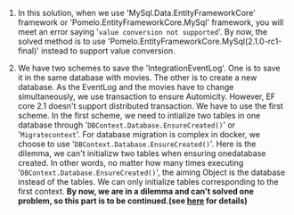 
1. In this solution, when we use 'MySql.Data.EntityFrameworkCore' framework or 'Pomelo.EntityFrameworkCore.MySql' framework, you will meet an error saying '`value conversion not supported`'. By now, the solved method is to use 'Pomelo.EntityFrameworkCore.MySql(2.1.0-rc1-final)' instead to support value conversion.

2. We have two schemes to save the 'IntegrationEventLog'. One is to save it in the same database with movies. The other is to create a new database. As the EventLog and the movies have to change simultaneously, we use transaction to ensure Automicity. However, EF core 2.1 doesn't support distributed transaction. We have to use the first scheme. In the first scheme, we need to intialize two tables in one database through '`DBContext.Database.EnsureCreated()`' or '`Migratecontext`'. For database migration is complex in docker, we choose to use '`DBContext.Database.EnsureCreated()`'. Here is the dilemma, we can't initializw two tables when ensuring onedatabase created. In other words, no matter how many times executing '`DBContext.Database.EnsureCreated()`', the aiming Object is the database instead of the tables. We can only initialize tables corresponding to the first context. **By now, we are in a dilemma and can't solved one problem, so this part is to be continued.(see [here]() for details)**
